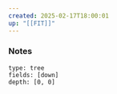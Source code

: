 ```yaml
---
created: 2025-02-17T18:00:01
up: "[[FIT]]"
---
```


### Notes
```breadcrumbs
type: tree
fields: [down]
depth: [0, 0]
```


